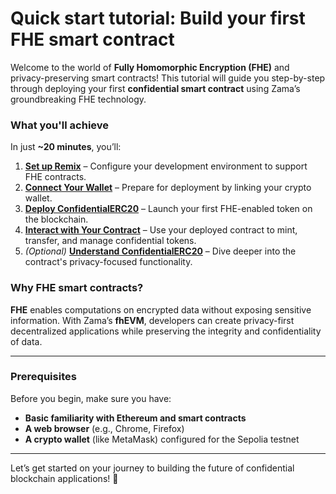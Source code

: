 # Quick start tutorial: Build your first FHE smart contract

Welcome to the world of **Fully Homomorphic Encryption (FHE)** and privacy-preserving smart contracts! This tutorial will guide you step-by-step through deploying your first **confidential smart contract** using Zama’s groundbreaking FHE technology.

### What you'll achieve

In just **~20 minutes**, you’ll:

1. [**Set up Remix**](getting_started/quick_start/remix.md) – Configure your development environment to support FHE contracts.
2. [**Connect Your Wallet**](getting_started/quick_start/connect_wallet.md) – Prepare for deployment by linking your crypto wallet.
3. [**Deploy ConfidentialERC20**](getting_started/quick_start/first_smart_contract.md) – Launch your first FHE-enabled token on the blockchain.
4. [**Interact with Your Contract**](getting_started/quick_start/deploy.md) – Use your deployed contract to mint, transfer, and manage confidential tokens.
5. _(Optional)_ [**Understand ConfidentialERC20**](getting_started/quick_start/understandingERC20.md) – Dive deeper into the contract's privacy-focused functionality.

### Why FHE smart contracts?

**FHE** enables computations on encrypted data without exposing sensitive information. With Zama’s **fhEVM**, developers can create privacy-first decentralized applications while preserving the integrity and confidentiality of data.

---

### Prerequisites

Before you begin, make sure you have:

- **Basic familiarity with Ethereum and smart contracts**
- **A web browser** (e.g., Chrome, Firefox)
- **A crypto wallet** (like MetaMask) configured for the Sepolia testnet

---

Let’s get started on your journey to building the future of confidential blockchain applications! 🚀
